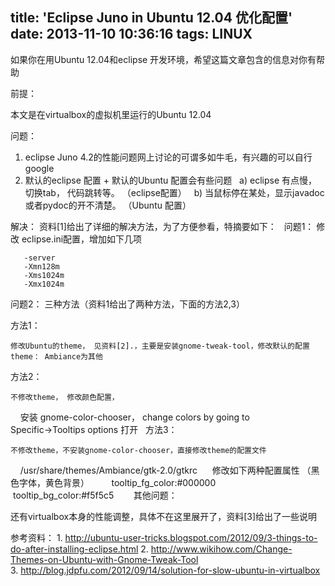 title: 'Eclipse Juno in Ubuntu 12.04 优化配置'
date: 2013-11-10 10:36:16
tags: LINUX
---

如果你在用Ubuntu 12.04和eclipse 开发环境，希望这篇文章包含的信息对你有帮助

前提：

本文是在virtualbox的虚拟机里运行的Ubuntu 12.04

问题：

1. eclipse Juno 4.2的性能问题网上讨论的可谓多如牛毛，有兴趣的可以自行google
2. 默认的eclipse 配置 + 默认的Ubuntu 配置会有些问题
  a) eclipse 有点慢， 切换tab， 代码跳转等。 （eclipse配置）
  b) 当鼠标停在某处，显示javadoc 或者pydoc的开不清楚。 （Ubuntu 配置）

解决：
资料[1]给出了详细的解决方法，为了方便参看，特摘要如下：
  问题1： 修改 eclipse.ini配置，增加如下几项

```
   -server  
   -Xmn128m  
   -Xms1024m  
   -Xmx1024m 
```

问题2： 三种方法（资料1给出了两种方法，下面的方法2,3）

方法1： 

	修改Ubuntu的theme， 见资料[2].，主要是安装gnome-tweak-tool，修改默认的配置theme： Ambiance为其他

方法2：

	不修改theme， 修改颜色配置，
    安装 gnome-color-chooser， change colors by going to Specific→Tooltips options 打开
  
方法3： 

	不修改theme，不安装gnome-color-chooser，直接修改theme的配置文件
    /usr/share/themes/Ambiance/gtk-2.0/gtkrc
     修改如下两种配置属性 （黑色字体，黄色背景）
        tooltip_fg_color:#000000
         tooltip_bg_color:#f5f5c5
   
  
其他问题：

还有virtualbox本身的性能调整，具体不在这里展开了，资料[3]给出了一些说明

参考资料：
1. http://ubuntu-user-tricks.blogspot.com/2012/09/3-things-to-do-after-installing-eclipse.html
2. http://www.wikihow.com/Change-Themes-on-Ubuntu-with-Gnome-Tweak-Tool
3. http://blog.jdpfu.com/2012/09/14/solution-for-slow-ubuntu-in-virtualbox                                   